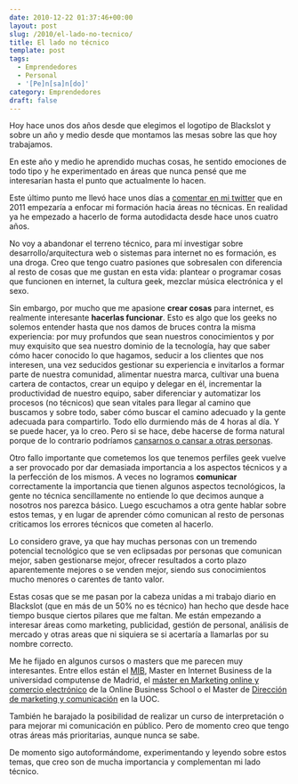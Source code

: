 ```yaml
---
date: 2010-12-22 01:37:46+00:00
layout: post
slug: /2010/el-lado-no-tecnico/
title: El lado no técnico
template: post
tags:
  - Emprendedores
  - Personal
  - '[Pe]n[sa]n[do]'
category: Emprendedores
draft: false
---
```


Hoy hace unos dos años desde que elegimos el logotipo de Blackslot y sobre un año y medio desde que montamos las mesas sobre las que hoy trabajamos.

En este año y medio he aprendido muchas cosas, he sentido emociones de todo tipo y he experimentado en áreas que nunca pensé que me interesarían hasta el punto que actualmente lo hacen.

Este último punto me llevó hace unos días a [comentar en mi twitter](http://twitter.com/#!/AsierMarques/status/11250533276844032) que en 2011 empezaría a enfocar mi formación hacia áreas no técnicas. En realidad ya he empezado a hacerlo de forma autodidacta desde hace unos cuatro años.

No voy a abandonar el terreno técnico, para mí investigar sobre desarrollo/arquitectura web o sistemas para internet no es formación, es una droga. Creo que tengo cuatro pasiones que sobresalen con diferencia al resto de cosas que me gustan en esta vida: plantear o programar cosas que funcionen en internet, la cultura geek, mezclar música electrónica y el sexo.

Sin embargo, por mucho que me apasione **crear cosas** para internet, es realmente interesante **hacerlas funcionar**. Esto es algo que los geeks no solemos entender hasta que nos damos de bruces contra la misma experiencia: por muy profundos que sean nuestros conocimientos y por muy exquisito que sea nuestro dominio de la tecnología, hay que saber cómo hacer conocido lo que hagamos, seducir a los clientes que nos interesen, una vez seducidos gestionar su experiencia e invitarlos a formar parte de nuestra comunidad, alimentar nuestra marca, cultivar una buena cartera de contactos, crear un equipo y delegar en él, incrementar la productividad de nuestro equipo, saber diferenciar y automatizar los procesos (no técnicos) que sean vitales para llegar al camino que buscamos y sobre todo, saber cómo buscar el camino adecuado y la gente adecuada para compartirlo. Todo ello durmiendo más de 4 horas al día. Y se puede hacer, ya lo creo. Pero si se hace, debe hacerse de forma natural porque de lo contrario podríamos [cansarnos o cansar a otras personas](/2010/11/26/cansado/).

Otro fallo importante que cometemos los que tenemos perfiles geek vuelve a ser provocado por dar demasiada importancia a los aspectos técnicos y a la perfección de los mismos. A veces no logramos **comunicar** correctamente la importancia que tienen algunos aspectos tecnológicos, la gente no técnica sencillamente no entiende lo que decimos aunque a nosotros nos parezca básico. Luego escuchamos a otra gente hablar sobre estos temas, y en lugar de aprender cómo comunican al resto de personas criticamos los errores técnicos que cometen al hacerlo.

Lo considero grave, ya que hay muchas personas con un tremendo potencial tecnológico que se ven eclipsadas por personas que comunican mejor, saben gestionarse mejor, ofrecer resultados a corto plazo aparentemente mejores o se venden mejor, siendo sus conocimientos mucho menores o carentes de tanto valor.

Estas cosas que se me pasan por la cabeza unidas a mi trabajo diario en Blackslot (que en más de un 50% no es técnico) han hecho que desde hace tiempo busque ciertos pilares que me faltan. Me están empezando a interesar áreas como marketing, publicidad, gestión de personal, análisis de mercado y otras areas que ni siquiera se si acertaría a llamarlas por su nombre correcto.

Me he fijado en algunos cursos o masters que me parecen muy interesantes. Entre ellos están el [MIB](http://mib.isdi.es/internetbusiness/index.php?inicio_es), Master en Internet Business de la universidad computense de Madrid, el [máster en Marketing online y comercio electrónico](http://www.onlinebschool.es/programas/curso.asp?id=47) de la Online Business School o el Master de [Dirección de marketing y comunicación](http://www.uoc.edu/masters/esp/web/economia_empresa/marketing/index.html) en la UOC.

También he barajado la posibilidad de realizar un curso de interpretación o para mejorar mi comunicación en público. Pero de momento creo que tengo otras áreas más prioritarias, aunque nunca se sabe.

De momento sigo autoformándome, experimentando y leyendo sobre estos temas, que creo son de mucha importancia y complementan mi lado técnico.
